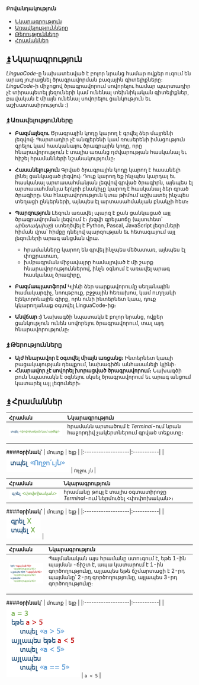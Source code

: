 #### Բովանդակություն  
 - [Նկարագրություն](#arrow_double_up-Նկարագրություն)
  - [Առավելությունները](#arrow_double_up-Առավելությունները)
  - [Թերությունները](#arrow_double_up-Թերությունները)
 - [Հրամաններ](#arrow_double_up-Հրամաններ)

## [:arrow_double_up:](#Բովանդակություն) Նկարագրություն
*LinguaCode*-ը նախատեսված է բոլոր նրանց համար ովքեր ուզում են արագ յուրացնել ծրագրավորման բազային գիտելիքները։ *LinguCode*-ի միջոցով ծրագրավորում սովորելու համար պարտադիր չէ տիրապետել լեզուների կամ ունենալ տեխնիկական գիտելիքներ, բավական է միայն ունենալ սովորելու ցանկություն եւ աշխատասիրություն :)

### [:arrow_double_up:](#Բովանդակություն) Առավելությունները
 - **Բազմալեզու**
Ծրագրային կոդը կարող է գրվել ձեր մայրենի լեզվով։ Պարտադիր չէ անգլերենի կամ ռուսերենի իմացություն գրելու կամ հասկանալու ծրագրային կոդը, որը հնարավորություն է տալիս առանց դժվարության հասկանալ եւ հիշել հրամանների նշանակությունը։

 - **Հասանելություն**
Գրված ծրագրային կոդը կարող է հասանելի լինել ցանկացած լեզվով։ Դուք կարող եք ինչպես կարդալ եւ հասկանալ արտասահմանյան լեզվով գրված ծրագիրն, այնպես էլ արտասահմանյա երկրի բնակիչը կարող է հասկանալ ձեր գրած ծրագիրը։ Սա հնարավորություն կտա թիմում աշխատել ինչպես տեղացի ընկերների, այնպես էլ արտասահմանյան բնակչի հետ։

 - **Պարզություն**
Լեզուն առավել պարզ է քան ցանկացած այլ ծրագրավորման լեզվում է։ լեզվի գրելաոճը (այսուհետ՝ *սինտակսիսը*) ստեղծվել է Python, Pascal, JavaScript լեզուների հիման վրա՝ հիմքը դնելով պարզության եւ հետագայում այլ լեզուների արագ անցման վրա․
	- հրամանները կարող են գրվել ինչպես մեծատառ, այնպես էլ փոքրատառ,
	- խմբագրման միջավայրը համալրված է մի շարք հնարավորություններով, ինչն օգնում է առավել արագ հասկանալ ծրագիրը,

 - **Բազմապլատֆորմ**
 Կլինի ձեր սարքավորումը սեղանային համակարգիչ, նոութբուք, բջջային հեռախոս, կամ ուղղակի էլեկտրոնային գիրք, որն ունի ինտերնետ կապ, դուք կկարողանաք օգտվել LinguaCode-ից։
 
 - **Անվճար :)**
 Նախագծի նպատակն է բոլոր նրանց, ովքեր ցանկություն ունեն սովորելու ծրագրավորում, տալ այդ հնարավորությունը։
 
### [:arrow_double_up:](#Բովանդակություն) Թերությունները
 - **Այժ հնարավոր է օգտվել միայն առցանց։**
 Ինտերնետ կապի բացակայության դեպքում, նախագիծն անհասանելի կլինի։
 - **Հնարավոր չէ սովորել խորացված ծրագրավորում։**
 Նախագծի բուն նպատակն է օգնելու սկսել ծրագրավորում եւ արագ անցում կատարել այլ լեզուների։

## [:arrow_double_up:](#Բովանդակություն) Հրամաններ 
| Հրաման | Նկարագրություն |
|:-------------------------------|:----------------------------------------------------------------------------|
| ![արտածում](images/output-description.png) | հրամանն արտածում է *Terminal*-ում նրան հաջորդիվ չակերտներում գրված տեքստը։<br>                                                         |

####**օրինակ՝**
| մուտք | ելք |
|:-------------------|:-----------|
| ![արտածման օրինակ](images/output-example.png) | `Ողջույն` |


| Հրաման              | Նկարագրություն |
|:-------------------------------|:----------------------------------------------------------------------------|
| ![մուտքագրում](images/input-description.png) | հրամանը թույլ է տալիս օգտատիրոջը *Terminal*-ում ներմուծել <փոփոխական>։ |

####**օրինակ՝**
| մուտք | ելք |
|:-------------------|:-----------|
| ![մուտքագրում](images/input-example.png) |


| Հրաման | Նկարագրություն |
|:-------------------------------|:----------------------------------------------------------------------------|
| ![Պայմանական օպերատոր](images/if-else-statement-description.png) | Պայմանական այս հրամանը ստուգում է, եթե 1-ին պայման -ճիշտ է, ապա կատարում է 1-ին գործողությունը, այլապես եթե ճշմարտացի է 2-րդ պայմանը՝ 2-րդ գործողությունը, այլապես 3-րդ գործողությունը։<br>                                                      |

####**օրինակ՝**
| մուտք | ելք |
|:-------------------|:-----------|
| ![Պայմանական օպերատորի օրինակ](images/if-else-statement-example.png)  | `a < 5` |
